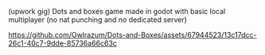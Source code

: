 (upwork gig)
Dots and boxes game made in godot with basic local multiplayer (no nat punching and no dedicated server)



https://github.com/Owlrazum/Dots-and-Boxes/assets/67944523/13c17dcc-26c1-40c7-9dde-85736a66c63c


